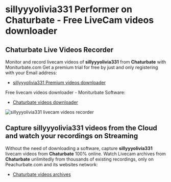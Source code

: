 # sillyyyolivia331 Performer on Chaturbate - Free LiveCam videos downloader

## Chaturbate Live Videos Recorder

Monitor and record livecam videos of **sillyyyolivia331** from **Chaturbate** with Moniturbate.com
Get a premium trial for free by just and only registering with your Email address:
* [sillyyyolivia331 Premium videos downloader](https://moniturbate.com/request-demo-licence-key.html)

Free livecam videos downloader - Moniturbate Software:
* [Chaturbate videos downloader](https://moniturbate.com/moniturbate-download-software.html)

![sillyyyolivia331 livecam videos recorder](https://peachurnet.com/templates/moniturbate-software.png)


## Capture sillyyyolivia331 videos from the Cloud and watch your recordings on Streaming

Without the need of downloading a software, capture **sillyyyolivia331** livecam videos from **Chaturbate** 100% online.
Watch Livecam archives from **Chaturbate** unlimitedly from thousands of existing recordings, only on Peachurbate.com and its websites network:
* [Chaturbate videos archives](https://peachurnet.com/)
